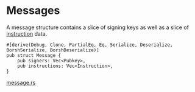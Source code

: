 # Messages

A message structure contains a slice of signing keys as well as a slice of [instruction] data.

```rust,ignore
#[derive(Debug, Clone, PartialEq, Eq, Serialize, Deserialize, BorshSerialize, BorshDeserialize)]
pub struct Message {
    pub signers: Vec<Pubkey>,
    pub instructions: Vec<Instruction>,
}
```
[message.rs]

[instruction]: ./instruction.md
[message.rs]: https://github.com/Arch-Network/arch-local/blob/main/program/src/message.rs

